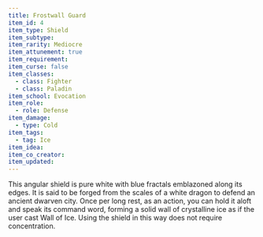 ```yaml
---
title: Frostwall Guard
item_id: 4
item_type: Shield
item_subtype:
item_rarity: Mediocre
item_attunement: true
item_requirement:
item_curse: false
item_classes:
  - class: Fighter
  - class: Paladin
item_school: Evocation
item_role:
  - role: Defense
item_damage:
  - type: Cold
item_tags:
  - tag: Ice
item_idea:
item_co_creator:
item_updated:
---
```


This angular shield is pure white with blue fractals emblazoned along its edges. It is said to be forged from the scales of a white dragon to defend an ancient dwarven city. Once per long rest, as an action, you can hold it aloft and speak its command word, forming a solid wall of crystalline ice as if the user cast <magic-spell>Wall of Ice</magic-spell>. Using the shield in this way does not require concentration.
